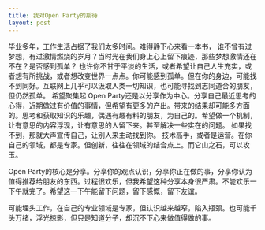 ```yaml
---
title: 我对Open Party的期待
layout: post
---
```

毕业多年，工作生活占据了我们太多时间。难得静下心来看一本书，
谁不曾有过梦想，有过激情燃烧的岁月？当时光在我们身上心上留下痕迹，那些梦想激情还在不在？是否感到孤单？
也许你不甘于平淡的生活，或者希望让自己人生充实，或者想有所挑战，或者想改变世界一点点。你可能感到孤单。但在你的身边，可能找不到同好。互联网上几乎可以汲取人类一切知识，也可能寻找到志同道合的朋友，但仍然孤单。
希望聚集起
Open Party还是以分享作为中心。分享自己最近思考的心得，近期做过有价值的事情，但希望有更多的产出。带来的结果却可能多方面的。思考和获取知识的乐趣，偶遇有趣有料的朋友，为自己的。希望做一个机制，让有意思的内容浮现，让有意思的人留下来。甚至解决一些实在的问题。
如果找不到，那就大声宣传自己，让别人来主动找到你。
技术高手，或者是运营。在你自己的领域，都是专家。但创新，往往在领域的结合点上。而它山之石，可以攻玉。

Open Party的核心是分享。分享你的观点认识，分享你正在做的事，分享你认为值得推荐给朋友的东西。过程很欢乐，但我希望这种分享本身很严肃。不能欢乐一下午就完了。希望这一下午能留下问题，留下感慨，留下友谊。

可能埋头工作，在自己的专业领域是专家，但认识越来越窄，陷入瓶颈。也可能千头万绪，浮光掠影，但只是知道分子，却沉不下心来做值得做的事。
